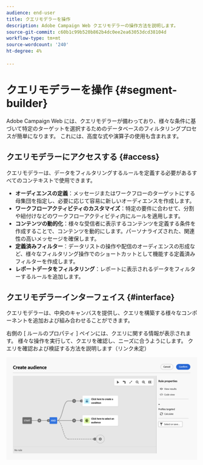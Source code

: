```yaml
---
audience: end-user
title: クエリモデラーを操作
description: Adobe Campaign Web クエリモデラーの操作方法を説明します。
source-git-commit: c60b1c99b520b862b4dc0ee2ea63053dcd38104d
workflow-type: tm+mt
source-wordcount: '240'
ht-degree: 4%

---
```


# クエリモデラーを操作 {#segment-builder}

Adobe Campaign Web には、クエリモデラーが備わっており、様々な条件に基づいて特定のターゲットを選択するためのデータベースのフィルタリングプロセスが簡単になります。 これには、高度な式や演算子の使用も含まれます。

## クエリモデラーにアクセスする {#access}

クエリモデラーは、データをフィルタリングするルールを定義する必要があるすべてのコンテキストで使用できます。

* **オーディエンスの定義**：メッセージまたはワークフローのターゲットにする母集団を指定し、必要に応じて容易に新しいオーディエンスを作成します。
* **ワークフローアクティビティのカスタマイズ**：特定の要件に合わせて、分割や紐付けなどのワークフローアクティビティ内にルールを適用します。
* **コンテンツの動的化**：様々な受信者に表示するコンテンツを定義する条件を作成することで、コンテンツを動的にします。パーソナライズされた、関連性の高いメッセージを確保します。
* **定義済みフィルター**：データリストの操作や配信のオーディエンスの形成など、様々なフィルタリング操作でのショートカットとして機能する定義済みフィルターを作成します。
* **レポートデータをフィルタリング**：レポートに表示されるデータをフィルターするルールを追加します。

## クエリモデラーインターフェイス {#interface}

クエリモデラーは、中央のキャンバスを提供し、クエリを構築する様々なコンポーネントを追加および組み合わせることができます。

右側の [ ルールのプロパティ ] ペインには、クエリに関する情報が表示されます。 様々な操作を実行して、クエリを確認し、ニーズに合うようにします。 クエリを確認および検証する方法を説明します（リンク未定）

![](assets/query-interface.png)
